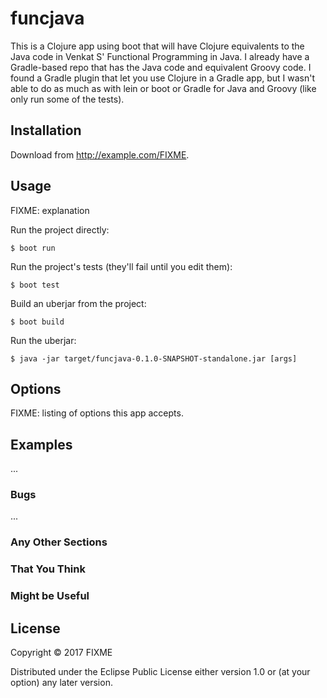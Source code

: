 # funcjava

This is a Clojure app using boot that will have Clojure equivalents to the Java code in Venkat S' Functional Programming in Java.
I already have a Gradle-based repo that has the Java code and equivalent Groovy code. I found a Gradle plugin that let you use Clojure in a Gradle app,
but I wasn't able to do as much as with lein or boot or Gradle for Java and Groovy (like only run some of the tests).


## Installation

Download from http://example.com/FIXME.

## Usage

FIXME: explanation

Run the project directly:

    $ boot run

Run the project's tests (they'll fail until you edit them):

    $ boot test

Build an uberjar from the project:

    $ boot build

Run the uberjar:

    $ java -jar target/funcjava-0.1.0-SNAPSHOT-standalone.jar [args]

## Options

FIXME: listing of options this app accepts.

## Examples

...

### Bugs

...

### Any Other Sections
### That You Think
### Might be Useful

## License

Copyright © 2017 FIXME

Distributed under the Eclipse Public License either version 1.0 or (at
your option) any later version.
